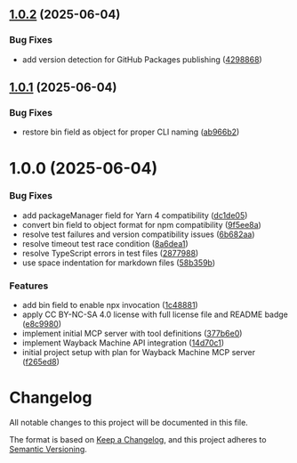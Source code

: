 ## [1.0.2](https://github.com/Mearman/mcp-wayback-machine/compare/v1.0.1...v1.0.2) (2025-06-04)


### Bug Fixes

* add version detection for GitHub Packages publishing ([4298868](https://github.com/Mearman/mcp-wayback-machine/commit/429886820cb90238249fdf8563c203fff55f5382))

## [1.0.1](https://github.com/Mearman/mcp-wayback-machine/compare/v1.0.0...v1.0.1) (2025-06-04)


### Bug Fixes

* restore bin field as object for proper CLI naming ([ab966b2](https://github.com/Mearman/mcp-wayback-machine/commit/ab966b28b01ecd1938a3cf3640922ab7e0d24a16))

# 1.0.0 (2025-06-04)


### Bug Fixes

* add packageManager field for Yarn 4 compatibility ([dc1de05](https://github.com/Mearman/mcp-wayback-machine/commit/dc1de05a1a856fd666d9c7711626c664fe249c19))
* convert bin field to object format for npm compatibility ([9f5ee8a](https://github.com/Mearman/mcp-wayback-machine/commit/9f5ee8ad7b1b1ae4c0cabc6ed5109aaea9b50073))
* resolve test failures and version compatibility issues ([6b682aa](https://github.com/Mearman/mcp-wayback-machine/commit/6b682aa4569693209f7673112c13bc860021acac))
* resolve timeout test race condition ([8a6dea1](https://github.com/Mearman/mcp-wayback-machine/commit/8a6dea17ced800eb6bf9826be3473aa767406db6))
* resolve TypeScript errors in test files ([2877988](https://github.com/Mearman/mcp-wayback-machine/commit/2877988733d6010f1a5e98a1e51760f8c71b63ee))
* use space indentation for markdown files ([58b359b](https://github.com/Mearman/mcp-wayback-machine/commit/58b359b7dc2b561aba1cc45ef95405d87825756d))


### Features

* add bin field to enable npx invocation ([1c48881](https://github.com/Mearman/mcp-wayback-machine/commit/1c48881effe427cf3b9bacd9ce32f78912d1a267))
* apply CC BY-NC-SA 4.0 license with full license file and README badge ([e8c9980](https://github.com/Mearman/mcp-wayback-machine/commit/e8c998056d3e9cbca272204d83c905478a7c9fc6))
* implement initial MCP server with tool definitions ([377b6e0](https://github.com/Mearman/mcp-wayback-machine/commit/377b6e02773f8ad59115f0097a69201ea8028e84))
* implement Wayback Machine API integration ([14d70c1](https://github.com/Mearman/mcp-wayback-machine/commit/14d70c1161e0a8cf78dd6011d670007419011c34))
* initial project setup with plan for Wayback Machine MCP server ([f265ed8](https://github.com/Mearman/mcp-wayback-machine/commit/f265ed824184f009f1d39a6716632337ae1e58c3))

# Changelog

All notable changes to this project will be documented in this file.

The format is based on [Keep a Changelog](https://keepachangelog.com/en/1.0.0/),
and this project adheres to [Semantic Versioning](https://semver.org/spec/v2.0.0.html).
